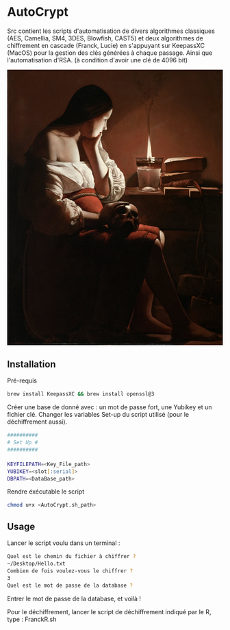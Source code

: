 # AutoCrypt
Src contient les scripts d'automatisation de divers algorithmes classiques (AES, Camellia, SM4, 3DES, Blowfish, CAST5) et deux algorithmes de chiffrement en cascade (Franck, Lucie) en s'appuyant sur KeepassXC (MacOS) pour la gestion des clés générées à chaque passage. Ainsi que l'automatisation d'RSA. (à condition d'avoir une clé de 4096 bit)

![E.Delacroix](Madelaine.jpeg)

## Installation
Pré-requis
```zsh
brew install KeepassXC && brew install openssl@3 
```
Créer une base de donné avec : un mot de passe fort, une Yubikey et un fichier clé.
Changer les variables Set-up du script utilisé (pour le déchiffrement aussi).
```zsh
##########
# Set Up #
##########

KEYFILEPATH=<Key_File_path>
YUBIKEY=<slot[:serial]>
DBPATH=<DataBase_path>
```
Rendre éxécutable le script
```zsh
chmod u+x <AutoCrypt.sh_path>
``` 
## Usage
Lancer le script voulu dans un terminal :
```zsh
Quel est le chemin du fichier à chiffrer ?
~/Desktop/Hello.txt  
Combien de fois voulez-vous le chiffrer ? 
3
Quel est le mot de passe de la database ? 
```
Entrer le mot de passe de la database, et voilà !

Pour le déchiffrement, lancer le script de déchiffrement indiqué par le R, type : FranckR.sh
